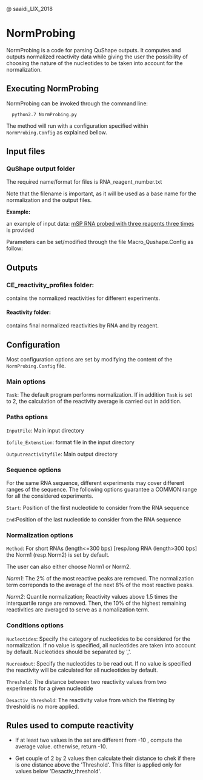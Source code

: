 @ saaidi_LIX_2018

# NormProbing

NormProbing is a code for parsing QuShape outputs.
It computes and outputs normalized reactivity data while giving the user the possibility of choosing the nature of the nucleotides to be taken into account 
for the normalization.


## Executing NormProbing

NormProbing can be invoked through the command line: 

      python2.7 NormProbing.py

The method will run with a configuration specified within `NormProbing.Config` as explained bellow.

## Input files

### QuShape output folder

The required name/format for files is RNA_reagent_number.txt 

Note that the filename is important, as it will be used as a base name for the normalization and the output files.

**Example:**

an example of input data: [mSP RNA probed with three reagents three times](https://github.com/afafbioinfo/Macro_CE/tree/master/Qu-shape-output) is provided 
       
Parameters can be set/modified through the file Macro_Qushape.Config as follow:


## Outputs

###  CE_reactivity_profiles folder:
contains the normalized reactivities for different experiments.

#### Reactivity folder:
contains final normalized reactivities by RNA and by reagent.


## Configuration
Most configuration options are set by modifying the content of the `NormProbing.Config` file.

### Main options


`Task`: The default program performs normalization.
If in addition `Task` is set to  2, the calculation of the reactivity average is carried out in addition.

### Paths options

`InputFile`: Main input directory 

`Iofile_Extenstion`: format file in the input directory

`Outputreactivityfile`:  Main output directory 

### Sequence options

For the same RNA sequence, different experiments may cover different ranges of the sequence. The following options guarantee a COMMON range for all the considered experiments.

`Start`: Position of the first nucleotide to consider from the RNA sequence

`End`:Position of the last nucleotide to consider from the RNA sequence

### Normalization options

`Method`: For short RNAs (length<=300 bps) [resp.long RNA (length>300 bps] the Norm1 (resp.Norm2) is set by default. 

The user can also either choose Norm1 or Norm2.

*Norm1*: The 2% of the most reactive peaks are removed. The normalization term correponds to the average of the next 8% of the most reactive peaks.

*Norm2*: Quantile normalization; Reactivity values above 1.5 times the interquartile range are removed.
Then, the 10% of the highest remaining reactivities are averaged to serve as a nomalization term.

###  Conditions options

`Nucleotides`: Specify the category of nucleotides to be considered for the normalization. If no value is specified, all nucleotides are taken into account by default. Nucleotides should be separated by ','.
 
`Nucreadout`: Specify the nucleotides to be read out. If no value is specified the reactivity will be calculated for all nucleotides by default.


`Threshold`: The distance between two reactivity values from two experiments for a given nucleotide

`Desactiv_threshold`: The reactivity value from which the filetring by threshold is no more applied. 

## Rules used to compute reactivity 

-  If at least two values in the set are different from -10 , compute the average value. otherwise, return -10.

-  Get couple of 2 by 2 values then calculate their distance to chek if there is one distance above the 'Threshold'.
This filter is applied only for values below 'Desactiv_threshold'.


